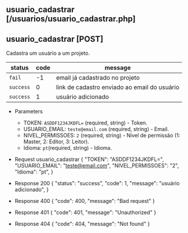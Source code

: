 ## usuario_cadastrar [/usuarios/usuario_cadastrar.php]

## usuario_cadastrar [POST]

Cadastra um usuário a um projeto.

status    | code | message
---       | ---  | ---
`fail`    | -1   | email já cadastrado no projeto
`success` |  0   | link de cadastro enviado ao email do usuário
`success` |  1   | usuário adicionado

+ Parameters
    + TOKEN: `ASDDF1234JKDFL=` (required, string) - Token.
    + USUARIO_EMAIL: `teste@email.com` (required, string) - Email.
    + NIVEL_PERMISSOES: `2` (required, string) - Nível de permissão (1: Master, 2: Editor, 3: Leitor).
    + Idioma: `pt`(required, string) - Idioma.

+ Request usuario_cadastrar
    {
        "TOKEN": "ASDDF1234JKDFL=",
        "USUARIO_EMAIL": "teste@email.com",
        "NIVEL_PERMISSOES": "2",
        "Idioma": "pt",
    }

+ Response 200
    {
        "status": "success",
        "code": 1,
        "message": "usuário adicionado",
    }

+ Response 400
    {
        "code": 400,
        "message": "Bad request"
    }

+ Response 401
    {
        "code": 401,
        "message": "Unauthorized"
    }

+ Response 404
    {
        "code": 404,
        "message": "Not found"
    }